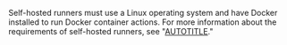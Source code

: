 Self-hosted runners must use a Linux operating system and have Docker installed to run Docker container actions. For more information about the requirements of self-hosted runners, see "[AUTOTITLE](/actions/hosting-your-own-runners/managing-self-hosted-runners/about-self-hosted-runners#requirements-for-self-hosted-runner-machines)."

